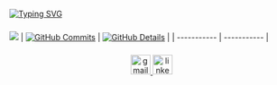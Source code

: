 [![Typing SVG](https://readme-typing-svg.demolab.com?font=Fira+Code&pause=1000&color=F70000&width=435&lines=Hi%2C+i'm+Luan+Victor;a+Fullstack+Developer)](https://git.io/typing-svg)

###
![](https://raw.githubusercontent.com/luanvictorsz/github-profile-summary-cards-example/master/profile-summary-card-output/2077/4-productive-time.svg)
| [![GitHub Commits](http://github-profile-summary-cards.vercel.app/api/cards/productive-time?username=luanvictorsz&theme=dracula&utcOffset=-3)](https://github.com/vn7n24fzkq/github-profile-summary-cards) | [![GitHub Details](http://github-profile-summary-cards.vercel.app/api/cards/profile-details?username=luanvictorsz&theme=dracula)](https://github.com/vn7n24fzkq/github-profile-summary-cards) |
| ----------- | ----------- |

###

###

<div align="center">
  <a href="mailto:luanvitorlima2017@gmail.com" target="_blank">
    <img
      src="https://img.shields.io/static/v1?message=Gmail&logo=gmail&label=&color=D14836&logoColor=white&labelColor=&style=for-the-badge"
      height="35"
      alt="gmail logo"
    />
  </a>
  <a href="https://www.linkedin.com/in/luanvictorsz/" target="_blank">
    <img
      src="https://img.shields.io/static/v1?message=LinkedIn&logo=linkedin&label=&color=0077B5&logoColor=white&labelColor=&style=for-the-badge"
      height="35"
      alt="linkedin logo"
    />
  </a>
</div>
